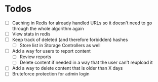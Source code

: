 # Todos

- [ ] Caching in Redis for already handled URLs so it doesn't need to go through the whole algorithm again
- [ ] View stats in redis
- [ ] Keep track of deleted (and therefore forbidden) hashes
    - [ ] Store list in Storage Controllers as well
- [ ] Add a way for users to report content
    - [ ] Review reports
    - [ ] Delete content if needed in a way that the user can't reupload it
- [ ] Add a way to delete content that is older than X days
- [ ] Bruteforce protection for admin login
